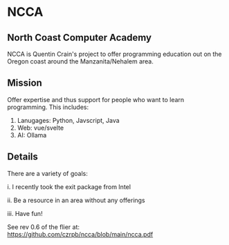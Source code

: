 # NCCA

## North Coast Computer Academy

NCCA is Quentin Crain's project to offer programming education out on the Oregon coast around the Manzanita/Nehalem area.

## Mission

Offer expertise and thus support for people who want to learn programming. This includes:

1. Lanugages: Python, Javscript, Java
2. Web: vue/svelte
3. AI: Ollama

## Details

There are a variety of goals:

i.   I recently took the exit package from Intel

ii.  Be a resource in an area without any offerings

iii. Have fun!

See rev 0.6 of the flier at: https://github.com/czrpb/ncca/blob/main/ncca.pdf
